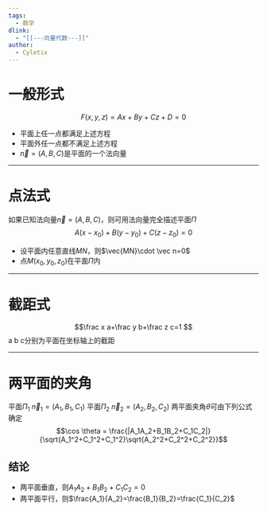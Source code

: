 ```yaml
---
tags:
  - 数学
dlink:
  - "[[---向量代数---]]"
author:
  - Cyletix
---
```

# 一般形式
$$F(x,y,z)=Ax+By+Cz+D=0$$
- 平面上任一点都满足上述方程
- 平面外任一点都不满足上述方程
- $\vec{n}=(A,B,C)$是平面的一个法向量

---
# 点法式
如果已知法向量$\vec{n}=(A,B,C)$，则可用法向量完全描述平面$\Pi$
$$A(x-x_0)+B(y-y_0)+C(z-z_0)=0$$
- 设平面内任意直线$MN$，则$\vec{MN}\cdot \vec n=0$
- 点$M(x_0,y_0,z_0)$在平面$\Pi$内

---
# 截距式
$$\frac x a+\frac y b+\frac z c=1 $$
a b c分别为平面在坐标轴上的截距

---
# 两平面的夹角
平面$\Pi_1$ $\vec n_1 =(A_1,B_1,C_1)$
平面$\Pi_2$ $\vec n_2 =(A_2,B_2,C_2)$
两平面夹角$\theta$可由下列公式确定
$$\cos \theta = \frac{|A_1A_2+B_1B_2+C_1C_2|}{\sqrt{A_1^2+C_1^2+C_1^2}\sqrt{A_2^2+C_2^2+C_2^2}}$$
## 结论
- 两平面垂直，则$A_1A_2+B_1B_2+C_1C_2=0$ 
- 两平面平行，则$\frac{A_1}{A_2}=\frac{B_1}{B_2}=\frac{C_1}{C_2}$  